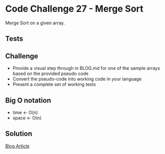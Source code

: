 # Code Challenge 27 - Merge Sort

Merge Sort on a given array.

## Tests


## Challenge

- Provide a visual step through in BLOG.md for one of the sample arrays based on the provided pseudo code
- Convert the pseudo-code into working code in your language
- Present a complete set of working tests

## Big O notation

- time <- O(n)
- space <- O(n)

## Solution

[Blog Article](BLOG.md)
